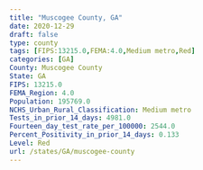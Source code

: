 ```yaml
---
title: "Muscogee County, GA"
date: 2020-12-29
draft: false
type: county
tags: [FIPS:13215.0,FEMA:4.0,Medium metro,Red]
categories: [GA]
County: Muscogee County
State: GA
FIPS: 13215.0
FEMA_Region: 4.0
Population: 195769.0
NCHS_Urban_Rural_Classification: Medium metro
Tests_in_prior_14_days: 4981.0
Fourteen_day_test_rate_per_100000: 2544.0
Percent_Positivity_in_prior_14_days: 0.133
Level: Red
url: /states/GA/muscogee-county
---
```



